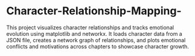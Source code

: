 # Character-Relationship-Mapping-
This project visualizes character relationships and tracks emotional evolution using matplotlib and networkx. It loads character data from a JSON file, creates a network graph of relationships, and plots emotional conflicts and motivations across chapters to showcase character growth.
